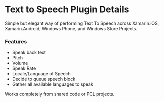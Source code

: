 # Text to Speech Plugin Details

Simple but elegant way of performing Text To Speech across Xamarin.iOS, Xamarin.Android,  Windows Phone, and Windows Store Projects.

### Features
* Speak back text
* Pitch
* Volume
* Speak Rate
* Locale/Language of Speech
* Decide to queue speech block
* Gather all available languages to speak

Works completely from shared code or PCL projects.